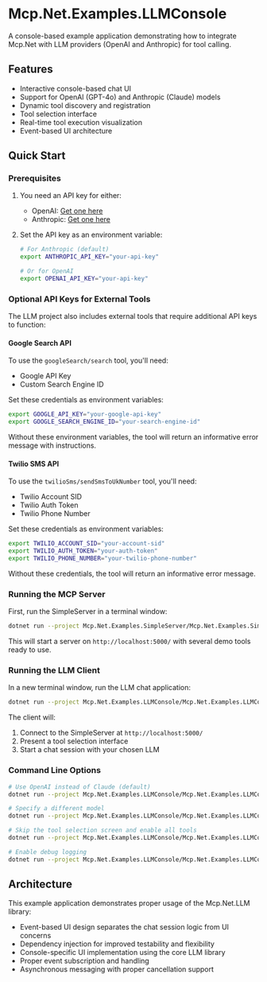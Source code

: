 # Mcp.Net.Examples.LLMConsole

A console-based example application demonstrating how to integrate Mcp.Net with LLM providers (OpenAI and Anthropic) for tool calling.

## Features

- Interactive console-based chat UI
- Support for OpenAI (GPT-4o) and Anthropic (Claude) models
- Dynamic tool discovery and registration
- Tool selection interface
- Real-time tool execution visualization
- Event-based UI architecture

## Quick Start

### Prerequisites

1. You need an API key for either:
   - OpenAI: [Get one here](https://platform.openai.com/api-keys)
   - Anthropic: [Get one here](https://console.anthropic.com/)

2. Set the API key as an environment variable:
   ```bash
   # For Anthropic (default)
   export ANTHROPIC_API_KEY="your-api-key"
   
   # Or for OpenAI
   export OPENAI_API_KEY="your-api-key"
   ```

### Optional API Keys for External Tools

The LLM project also includes external tools that require additional API keys to function:

#### Google Search API

To use the `googleSearch/search` tool, you'll need:
- Google API Key 
- Custom Search Engine ID

Set these credentials as environment variables:
```bash
export GOOGLE_API_KEY="your-google-api-key"
export GOOGLE_SEARCH_ENGINE_ID="your-search-engine-id"
```

Without these environment variables, the tool will return an informative error message with instructions.

#### Twilio SMS API

To use the `twilioSms/sendSmsToUkNumber` tool, you'll need:
- Twilio Account SID
- Twilio Auth Token
- Twilio Phone Number

Set these credentials as environment variables:
```bash
export TWILIO_ACCOUNT_SID="your-account-sid"
export TWILIO_AUTH_TOKEN="your-auth-token"
export TWILIO_PHONE_NUMBER="your-twilio-phone-number"
```

Without these credentials, the tool will return an informative error message.

### Running the MCP Server

First, run the SimpleServer in a terminal window:

```bash
dotnet run --project Mcp.Net.Examples.SimpleServer/Mcp.Net.Examples.SimpleServer.csproj
```

This will start a server on `http://localhost:5000/` with several demo tools ready to use.

### Running the LLM Client

In a new terminal window, run the LLM chat application:

```bash
dotnet run --project Mcp.Net.Examples.LLMConsole/Mcp.Net.Examples.LLMConsole.csproj
```

The client will:
1. Connect to the SimpleServer at `http://localhost:5000/`
2. Present a tool selection interface
3. Start a chat session with your chosen LLM

### Command Line Options

```bash
# Use OpenAI instead of Claude (default)
dotnet run --project Mcp.Net.Examples.LLMConsole/Mcp.Net.Examples.LLMConsole.csproj --provider=openai

# Specify a different model
dotnet run --project Mcp.Net.Examples.LLMConsole/Mcp.Net.Examples.LLMConsole.csproj --model=gpt-4

# Skip the tool selection screen and enable all tools
dotnet run --project Mcp.Net.Examples.LLMConsole/Mcp.Net.Examples.LLMConsole.csproj --all-tools

# Enable debug logging
dotnet run --project Mcp.Net.Examples.LLMConsole/Mcp.Net.Examples.LLMConsole.csproj --debug
```

## Architecture

This example application demonstrates proper usage of the Mcp.Net.LLM library:

- Event-based UI design separates the chat session logic from UI concerns
- Dependency injection for improved testability and flexibility
- Console-specific UI implementation using the core LLM library
- Proper event subscription and handling
- Asynchronous messaging with proper cancellation support